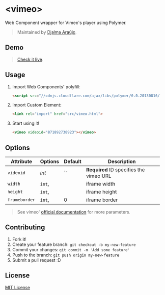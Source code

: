 # &lt;vimeo&gt;

Web Component wrapper for Vimeo's player using Polymer.

> Maintained by [Djalma Araújo](https://github.com/djalmaaraujo).

## Demo

> [Check it live](http://djalmaaraujo.github.io/vimeo-element/).

## Usage

1. Import Web Components' polyfill:

	```html
	<script src="//cdnjs.cloudflare.com/ajax/libs/polymer/0.0.20130816/polymer.min.js"></script>
	```

2. Import Custom Element:

	```html
	<link rel="import" href="src/vimeo.html">
	```

3. Start using it!

	```html
	<vimeo videoid="871892738923"></vimeo>
	```

## Options

Attribute     | Options         | Default                                    | Description
---           | ---             | ---                                        | ---
`videoid`     | *int*           | ``                                         | **Required** ID specifies the vimeo URL
`width`       | `int`,          |                                            | iframe width
`height`      | `int`,          |                                            | iframe height
`frameborder` | `int`,          |  0                                         | iframe border


> See vimeo' [official documentation](http://developer.vimeo.com/player/embedding#universal-parameters) for more parameters.


## Contributing

1. Fork it!
2. Create your feature branch: `git checkout -b my-new-feature`
3. Commit your changes: `git commit -m 'Add some feature'`
4. Push to the branch: `git push origin my-new-feature`
5. Submit a pull request :D

## License

[MIT License](http://opensource.org/licenses/MIT)
